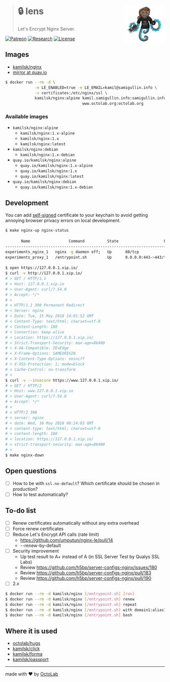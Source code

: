 > # 🔒 lens <img align="right" width="126" src=".github/character.png">
>
> Let's Encrypt Nginx Server.

[![Patreon][icon_patreon]](https://www.patreon.com/octolab)
[![Research][icon_research]](../../tree/research)
[![License][icon_license]](LICENSE)

## Images

- [kamilsk/nginx](https://hub.docker.com/r/kamilsk/nginx/)
- [mirror at quay.io](https://quay.io/repository/kamilsk/nginx)

```bash
$ docker run --rm -d \
             -e LE_ENABLED=true -e LE_EMAIL=kamil@samigullin.info \
             -v certificates:/etc/nginx/ssl \
             kamilsk/nginx:alpine kamil.samigullin.info:samigullin.info,www.samigullin.info \
                                  www.octolab.org:octolab.org
```

### Available images

- `kamilsk/nginx:alpine`
  - `kamilsk/nginx:1.x-alpine`
  - `kamilsk/nginx:1.x`
  - `kamilsk/nginx:latest`
- `kamilsk/nginx:debian`
  - `kamilsk/nginx:1.x-debian`
- `quay.io/kamilsk/nginx:alpine`
  - `quay.io/kamilsk/nginx:1.x-alpine`
  - `quay.io/kamilsk/nginx:1.x`
  - `quay.io/kamilsk/nginx:latest`
- `quay.io/kamilsk/nginx:debian`
  - `quay.io/kamilsk/nginx:1.x-debian`

## Development

You can add [self-signed](nginx/etc/ssl/xip.io.crt) certificate to your keychain to avoid getting annoying browser privacy
errors on local development.

```bash
$ make nginx-up nginx-status

       Name                 Command          State                    Ports
---------------------------------------------------------------------------------------------
experiments_nginx_1   nginx -g daemon off;   Up      80/tcp
experiments_proxy_1   /entrypoint.sh         Up      0.0.0.0:443->443/tcp, 0.0.0.0:80->80/tcp

$ open https://127.0.0.1.xip.io/
$ curl -v http://127.0.0.1.xip.io/
# > GET / HTTP/1.1
# > Host: 127.0.0.1.xip.io
# > User-Agent: curl/7.54.0
# > Accept: */*
# >
# < HTTP/1.1 308 Permanent Redirect
# < Server: nginx
# < Date: Tue, 15 May 2018 14:01:52 GMT
# < Content-Type: text/html; charset=utf-8
# < Content-Length: 180
# < Connection: keep-alive
# < Location: https://127.0.0.1.xip.io/
# < Strict-Transport-Security: max-age=86400
# < X-UA-Compatible: IE=Edge
# < X-Frame-Options: SAMEORIGIN
# < X-Content-Type-Options: nosniff
# < X-XSS-Protection: 1; mode=block
# < Cache-Control: no-transform
# <
$ curl -v --insecure https://www.127.0.0.1.xip.io/
# > GET / HTTP/2
# > Host: www.127.0.0.1.xip.io
# > User-Agent: curl/7.54.0
# > Accept: */*
# >
# < HTTP/2 308
# < server: nginx
# < date: Wed, 16 May 2018 08:24:03 GMT
# < content-type: text/html; charset=utf-8
# < content-length: 180
# < location: https://127.0.0.1.xip.io/
# < strict-transport-security: max-age=86400
# <
$ make nginx-down
```

## Open questions

- [ ] How to be with `ssl.no-default`? Which certificate should be chosen in production?
- [ ] How to test automatically?

## To-do list

- [ ] Renew certificates automatically without any extra overhead
- [ ] Force renew certificates
- [ ] Reduce Let's Encrypt API calls (rate limit)
  - https://github.com/umputun/nginx-le/pull/14
  - --renew-by-default
- [ ] Security improvement
  - Up test result to A+ instead of A (in SSL Server Test by Qualys SSL Labs)
  - Review https://github.com/h5bp/server-configs-nginx/issues/180
  - Review https://github.com/h5bp/server-configs-nginx/pull/183
  - Review https://github.com/h5bp/server-configs-nginx/pull/190
- [ ] 2.x
```bash
$ docker run --rm -d kamilsk/nginx [/entrypoint.sh] [run]                               # instead of `process`
$ docker run --rm -d kamilsk/nginx [/entrypoint.sh] renew                               # runs `certbot renew --force-renewal`
$ docker run --rm -d kamilsk/nginx [/entrypoint.sh] repeat                              # runs `with` again
$ docker run --rm -d kamilsk/nginx [/entrypoint.sh] with domain1:alias1,alias2 domain2  # stores `repeat.log`
$ docker run --rm -d kamilsk/nginx [/entrypoint.sh] bash                                # exec "$@" otherwise
```

## Where it is used

- [octolab/hugs](https://github.com/octolab/hugs/)
- [kamilsk/click](https://github.com/kamilsk/click/)
- [kamilsk/forma](https://github.com/kamilsk/form-api/)
- [kamilsk/passport](https://github.com/kamilsk/passport/)

---

made with ❤️ by [OctoLab](https://www.octolab.org/)

[icon_license]:  https://img.shields.io/badge/license-MIT-blue.svg
[icon_patreon]:  https://img.shields.io/badge/patreon-donate-orange.svg
[icon_research]: https://img.shields.io/badge/research-in%20progress-yellow.svg
